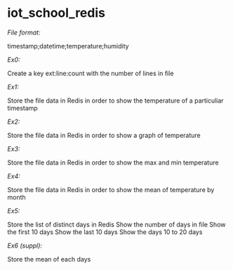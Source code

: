 # iot_school_redis

*File format:*

timestamp;datetime;temperature;humidity

*Ex0:*

Create a key ext:line:count with the number of lines in file

*Ex1:*

Store the file data in Redis in order to show the temperature of a particuliar timestamp

*Ex2:*

Store the file data in Redis in order to show a graph of temperature

*Ex3:*

Store the file data in Redis in order to show the max and min temperature

*Ex4:*

Store the file data in Redis in order to show the mean of temperature by month

*Ex5:*

Store the list of distinct days in Redis
Show the number of days in file
Show the first 10 days
Show the last 10 days
Show the days 10 to 20 days

*Ex6 (suppl):*

Store the mean of each days
